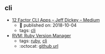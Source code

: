 cli 
---
* [12 Factor CLI Apps – Jeff Dickey – Medium](https://medium.com/@jdxcode/12-factor-cli-apps-dd3c227a0e46)
    * :calendar: published on: 2018-10-04
    * tags: [cli](../tags/cli.md)
* [RVM: Ruby Version Manager](https://rvm.io/)
    * tags: [ruby](../tags/ruby.md), [cli](../tags/cli.md)
    * :octocat: [github url](https://github.com/rvm/rvm)
